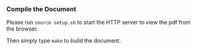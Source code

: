 ### Compile the Document
Please run `source setup.sh` to start the HTTP server to view the pdf from the browser.

Then simply type `make` to build the document.
